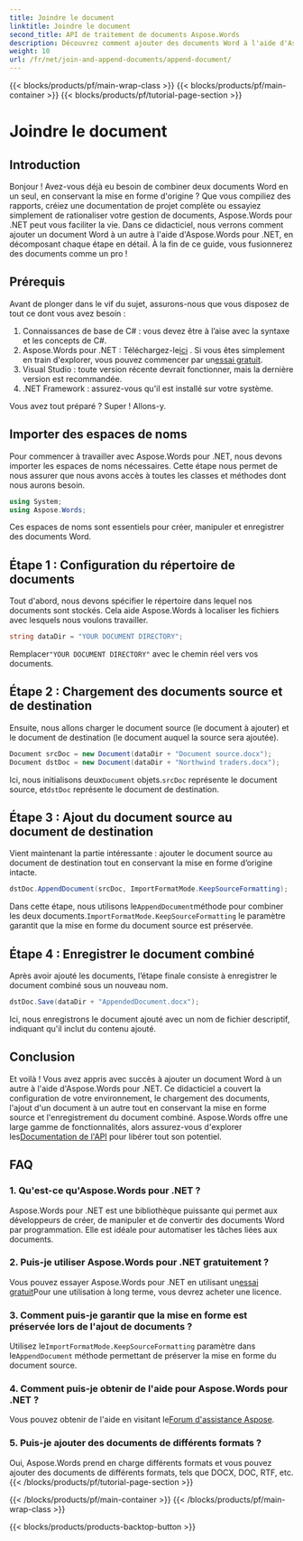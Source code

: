 ```yaml
---
title: Joindre le document
linktitle: Joindre le document
second_title: API de traitement de documents Aspose.Words
description: Découvrez comment ajouter des documents Word à l'aide d'Aspose.Words pour .NET grâce à ce guide complet étape par étape. Idéal pour automatiser votre flux de travail documentaire.
weight: 10
url: /fr/net/join-and-append-documents/append-document/
---
```


{{< blocks/products/pf/main-wrap-class >}}
{{< blocks/products/pf/main-container >}}
{{< blocks/products/pf/tutorial-page-section >}}

# Joindre le document


## Introduction

Bonjour ! Avez-vous déjà eu besoin de combiner deux documents Word en un seul, en conservant la mise en forme d'origine ? Que vous compiliez des rapports, créiez une documentation de projet complète ou essayiez simplement de rationaliser votre gestion de documents, Aspose.Words pour .NET peut vous faciliter la vie. Dans ce didacticiel, nous verrons comment ajouter un document Word à un autre à l'aide d'Aspose.Words pour .NET, en décomposant chaque étape en détail. À la fin de ce guide, vous fusionnerez des documents comme un pro !

## Prérequis

Avant de plonger dans le vif du sujet, assurons-nous que vous disposez de tout ce dont vous avez besoin :

1. Connaissances de base de C# : vous devez être à l’aise avec la syntaxe et les concepts de C#.
2.  Aspose.Words pour .NET : Téléchargez-le[ici](https://releases.aspose.com/words/net/) . Si vous êtes simplement en train d'explorer, vous pouvez commencer par un[essai gratuit](https://releases.aspose.com/).
3. Visual Studio : toute version récente devrait fonctionner, mais la dernière version est recommandée.
4. .NET Framework : assurez-vous qu'il est installé sur votre système.

Vous avez tout préparé ? Super ! Allons-y.

## Importer des espaces de noms

Pour commencer à travailler avec Aspose.Words pour .NET, nous devons importer les espaces de noms nécessaires. Cette étape nous permet de nous assurer que nous avons accès à toutes les classes et méthodes dont nous aurons besoin.

```csharp
using System;
using Aspose.Words;
```

Ces espaces de noms sont essentiels pour créer, manipuler et enregistrer des documents Word.

## Étape 1 : Configuration du répertoire de documents

Tout d'abord, nous devons spécifier le répertoire dans lequel nos documents sont stockés. Cela aide Aspose.Words à localiser les fichiers avec lesquels nous voulons travailler.

```csharp
string dataDir = "YOUR DOCUMENT DIRECTORY";
```

 Remplacer`"YOUR DOCUMENT DIRECTORY"` avec le chemin réel vers vos documents.

## Étape 2 : Chargement des documents source et de destination

Ensuite, nous allons charger le document source (le document à ajouter) et le document de destination (le document auquel la source sera ajoutée).

```csharp
Document srcDoc = new Document(dataDir + "Document source.docx");
Document dstDoc = new Document(dataDir + "Northwind traders.docx");
```

 Ici, nous initialisons deux`Document` objets.`srcDoc` représente le document source, et`dstDoc` représente le document de destination.

## Étape 3 : Ajout du document source au document de destination

Vient maintenant la partie intéressante : ajouter le document source au document de destination tout en conservant la mise en forme d’origine intacte.

```csharp
dstDoc.AppendDocument(srcDoc, ImportFormatMode.KeepSourceFormatting);
```

 Dans cette étape, nous utilisons le`AppendDocument`méthode pour combiner les deux documents.`ImportFormatMode.KeepSourceFormatting` le paramètre garantit que la mise en forme du document source est préservée.

## Étape 4 : Enregistrer le document combiné

Après avoir ajouté les documents, l’étape finale consiste à enregistrer le document combiné sous un nouveau nom.

```csharp
dstDoc.Save(dataDir + "AppendedDocument.docx");
```

Ici, nous enregistrons le document ajouté avec un nom de fichier descriptif, indiquant qu'il inclut du contenu ajouté.

## Conclusion

 Et voilà ! Vous avez appris avec succès à ajouter un document Word à un autre à l'aide d'Aspose.Words pour .NET. Ce didacticiel a couvert la configuration de votre environnement, le chargement des documents, l'ajout d'un document à un autre tout en conservant la mise en forme source et l'enregistrement du document combiné. Aspose.Words offre une large gamme de fonctionnalités, alors assurez-vous d'explorer les[Documentation de l'API](https://reference.aspose.com/words/net/) pour libérer tout son potentiel.

## FAQ

### 1. Qu'est-ce qu'Aspose.Words pour .NET ?

Aspose.Words pour .NET est une bibliothèque puissante qui permet aux développeurs de créer, de manipuler et de convertir des documents Word par programmation. Elle est idéale pour automatiser les tâches liées aux documents.

### 2. Puis-je utiliser Aspose.Words pour .NET gratuitement ?

 Vous pouvez essayer Aspose.Words pour .NET en utilisant un[essai gratuit](https://releases.aspose.com/)Pour une utilisation à long terme, vous devrez acheter une licence.

### 3. Comment puis-je garantir que la mise en forme est préservée lors de l'ajout de documents ?

 Utilisez le`ImportFormatMode.KeepSourceFormatting` paramètre dans le`AppendDocument` méthode permettant de préserver la mise en forme du document source.

### 4. Comment puis-je obtenir de l'aide pour Aspose.Words pour .NET ?

 Vous pouvez obtenir de l'aide en visitant le[Forum d'assistance Aspose](https://forum.aspose.com/c/words/8).

### 5. Puis-je ajouter des documents de différents formats ?

Oui, Aspose.Words prend en charge différents formats et vous pouvez ajouter des documents de différents formats, tels que DOCX, DOC, RTF, etc.
{{< /blocks/products/pf/tutorial-page-section >}}

{{< /blocks/products/pf/main-container >}}
{{< /blocks/products/pf/main-wrap-class >}}

{{< blocks/products/products-backtop-button >}}
